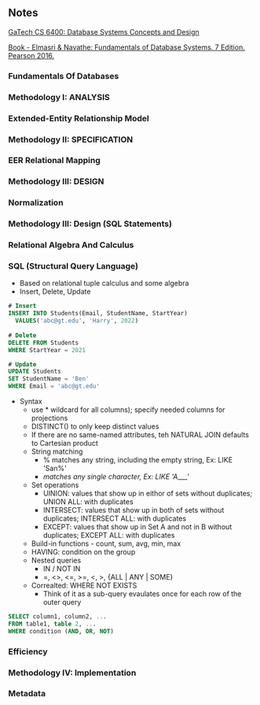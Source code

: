 ## Notes

[GaTech CS 6400: Database Systems Concepts and Design](https://omscs.gatech.edu/cs-6400-database-systems-concepts-and-design)

[Book - Elmasri & Navathe: Fundamentals of Database Systems. 7 Edition. Pearson 2016.](https://www.amazon.com/Fundamentals-Database-Systems-Ramez-Elmasri/dp/0133970779)

### Fundamentals Of Databases

### Methodology I: ANALYSIS

### Extended-Entity Relationship Model

### Methodology II: SPECIFICATION

### EER Relational Mapping

### Methodology III: DESIGN

### Normalization

### Methodology III: Design (SQL Statements)

### Relational Algebra And Calculus

### SQL (Structural Query Language)
* Based on relational tuple calculus and some algebra
* Insert, Delete, Update

```sql
# Insert
INSERT INTO Students(Email, StudentName, StartYear)
  VALUES('abc@gt.edu', 'Harry', 2022)
  
# Delete
DELETE FROM Students
WHERE StartYear = 2021

# Update
UPDATE Students
SET StudentName = 'Ben'
WHERE Email = 'abc@gt.edu'
```

* Syntax
  - use * wildcard for all columns); specify needed columns for projections
  - DISTINCT() to only keep distinct values
  - If there are no same-named attributes, teh NATURAL JOIN defaults to Cartesian product
  - String matching
    - % matches any string, including the empty string, Ex: LIKE 'San%'
    - _matches any single character, Ex: LIKE 'A____'
  - Set operations
    - UINION: values that show up in eithor of sets without duplicates; UNION ALL: with duplicates
    - INTERSECT: values that show up in both of sets without duplicates; INTERSECT ALL: with duplicates
    - EXCEPT: values that show up in Set A and not in B without duplicates; EXCEPT ALL: with duplicates
  - Build-in functions - count, sum, avg, min, max
  - HAVING: condition on the group
  - Nested queries 
    - IN / NOT IN
    - =, <>, <=, >=, <, >, {ALL | ANY | SOME}
  - Correalted: WHERE NOT EXISTS 
    - Think of it as a sub-query evaulates once for each row of the outer query 

```sql
SELECT column1, column2, ...
FROM table1, table 2, ...
WHERE condition (AND, OR, NOT)
```






### Efficiency

### Methodology IV: Implementation

### Metadata
 
